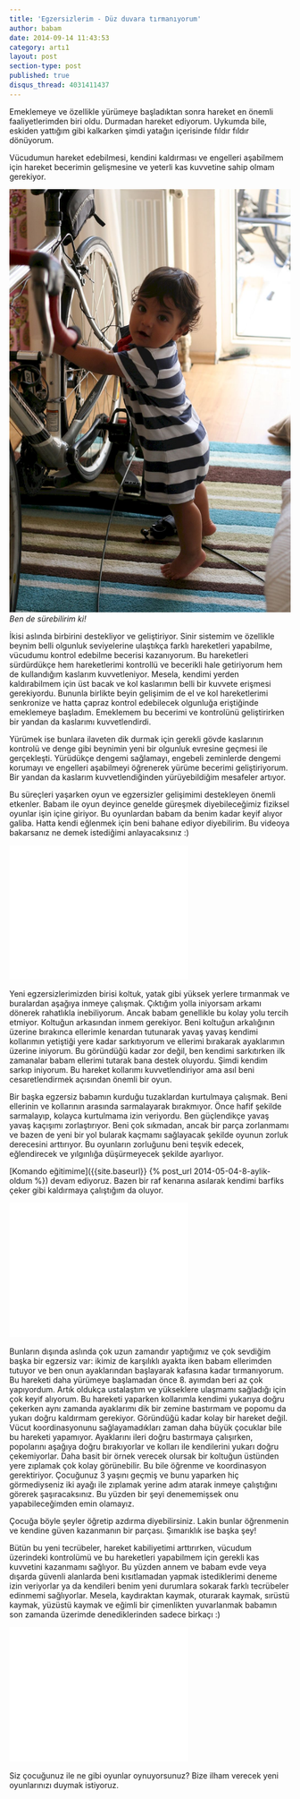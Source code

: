 ```yaml
---
title: 'Egzersizlerim - Düz duvara tırmanıyorum'
author: babam
date: 2014-09-14 11:43:53
category: artı1
layout: post
section-type: post
published: true
disqus_thread: 4031411437
---
```


Emeklemeye ve özellikle yürümeye başladıktan sonra hareket en önemli faaliyetlerimden biri oldu. Durmadan hareket ediyorum. Uykumda bile, eskiden yattığım gibi kalkarken şimdi yatağın içerisinde fıldır fıldır dönüyorum.

Vücudumun hareket edebilmesi, kendini kaldırması ve engelleri aşabilmem için hareket becerimin gelişmesine ve yeterli kas kuvvetine sahip olmam gerekiyor.

![Ben de sürebilirim ki!](/img/posts/kisa_pantolon.jpg)
*Ben de sürebilirim ki!*

İkisi aslında birbirini destekliyor ve geliştiriyor. Sinir sistemim ve özellikle beynim belli olgunluk seviyelerine ulaştıkça farklı hareketleri yapabilme, vücudumu kontrol edebilme becerisi kazanıyorum. Bu hareketleri sürdürdükçe hem hareketlerimi kontrollü ve becerikli hale getiriyorum hem de kullandığım kaslarım kuvvetleniyor. Mesela, kendimi yerden kaldırabilmem için üst bacak ve kol kaslarımın belli bir kuvvete erişmesi gerekiyordu. Bununla birlikte beyin gelişimim de el ve kol hareketlerimi senkronize ve hatta çapraz kontrol edebilecek olgunluğa eriştiğinde emeklemeye başladım. Emeklemem bu becerimi ve kontrolünü geliştirirken bir yandan da kaslarımı kuvvetlendirdi.

Yürümek ise bunlara ilaveten dik durmak için gerekli gövde kaslarının kontrolü ve denge gibi beynimin yeni bir olgunluk evresine geçmesi ile gerçekleşti. Yürüdükçe dengemi sağlamayı, engebeli zeminlerde dengemi korumayı ve engelleri aşabilmeyi öğrenerek yürüme becerimi geliştiriyorum. Bir yandan da kaslarım kuvvetlendiğinden yürüyebildiğim mesafeler artıyor.

Bu süreçleri yaşarken oyun ve egzersizler gelişimimi destekleyen önemli etkenler. Babam ile oyun deyince genelde güreşmek diyebileceğimiz fiziksel oyunlar işin içine giriyor. Bu oyunlardan babam da benim kadar keyif alıyor galiba. Hatta kendi eğlenmek için beni bahane ediyor diyebilirim. Bu videoya bakarsanız ne demek istediğimi anlayacaksınız :)

<iframe src="//www.youtube.com/embed/L49e-_mieZ4" width="320" height="240" frameborder="0" allowfullscreen="allowfullscreen"></iframe>

Yeni egzersizlerimizden birisi koltuk, yatak gibi yüksek yerlere tırmanmak ve buralardan aşağıya inmeye çalışmak. Çıktığım yolla iniyorsam arkamı dönerek rahatlıkla inebiliyorum. Ancak babam genellikle bu kolay yolu tercih etmiyor. Koltuğun arkasından inmem gerekiyor. Beni koltuğun arkalığının üzerine bırakınca ellerimle kenardan tutunarak yavaş yavaş kendimi kollarımın yetiştiği yere kadar sarkıtıyorum ve ellerimi bırakarak ayaklarımın üzerine iniyorum. Bu göründüğü kadar zor değil, ben kendimi sarkıtırken ilk zamanalar babam ellerimi tutarak bana destek oluyordu. Şimdi kendim sarkıp iniyorum. Bu hareket kollarımı kuvvetlendiriyor ama asıl beni cesaretlendirmek açısından önemli bir oyun.

Bir başka egzersiz babamın kurduğu tuzaklardan kurtulmaya çalışmak. Beni ellerinin ve kollarının arasında sarmalayarak bırakmıyor. Önce hafif şekilde sarmalayıp, kolayca kurtulmama izin veriyordu. Ben güçlendikçe yavaş yavaş kaçışımı zorlaştırıyor. Beni çok sıkmadan, ancak bir parça zorlanmamı ve bazen de yeni bir yol bularak kaçmamı sağlayacak şekilde oyunun zorluk derecesini arttırıyor. Bu oyunların zorluğunu beni teşvik edecek, eğlendirecek ve yılgınlığa düşürmeyecek şekilde ayarlıyor.

[Komando eğitimime]({{site.baseurl}} {% post_url 2014-05-04-8-aylik-oldum %}) devam ediyoruz. Bazen bir raf kenarına asılarak kendimi barfiks çeker gibi kaldırmaya çalıştığım da oluyor.

<iframe src="//www.youtube.com/embed/j6k7nq0QbQ4" width="320" height="240" frameborder="0" allowfullscreen="allowfullscreen"></iframe>

Bunların dışında aslında çok uzun zamandır yaptığımız ve çok sevdiğim başka bir egzersiz var: ikimiz de karşılıklı ayakta iken babam ellerimden tutuyor ve ben onun ayaklarından başlayarak kafasına kadar tırmanıyorum. Bu hareketi daha yürümeye başlamadan önce 8. ayımdan beri az çok yapıyordum. Artık oldukça ustalaştım ve yükseklere ulaşmamı sağladığı için çok keyif alıyorum. Bu hareketi yaparken kollarımla kendimi yukarıya doğru çekerken aynı zamanda ayaklarımı dik bir zemine bastırmam ve popomu da yukarı doğru kaldırmam gerekiyor. Göründüğü kadar kolay bir hareket değil. Vücut koordinasyonunu sağlayamadıkları zaman daha büyük çocuklar bile bu hareketi yapamıyor. Ayaklarını ileri doğru bastırmaya çalışırken, popolarını aşağıya doğru bırakıyorlar ve kolları ile kendilerini yukarı doğru çekemiyorlar. Daha basit bir örnek verecek olursak bir koltuğun üstünden yere zıplamak çok kolay görünebilir. Bu bile öğrenme ve koordinasyon gerektiriyor. Çocuğunuz 3 yaşını geçmiş ve bunu yaparken hiç görmediyseniz iki ayağı ile zıplamak yerine adım atarak inmeye çalıştığını görerek şaşıracaksınız. Bu yüzden bir şeyi denememişsek onu yapabileceğimden emin olamayız.

Çocuğa böyle şeyler öğretip azdırma diyebilirsiniz. Lakin bunlar öğrenmenin ve kendine güven kazanmanın bir parçası. Şımarıklık ise başka şey!

Bütün bu yeni tecrübeler, hareket kabiliyetimi arttırırken, vücudum üzerindeki kontrolümü ve bu hareketleri yapabilmem için gerekli kas kuvvetini kazanmamı sağlıyor. Bu yüzden annem ve babam evde veya dışarda güvenli alanlarda beni kısıtlamadan yapmak istediklerimi deneme izin veriyorlar ya da kendileri benim yeni durumlara sokarak farklı tecrübeler edinmemi sağlıyorlar. Mesela, kaydıraktan kaymak, oturarak kaymak, sırüstü kaymak, yüzüstü kaymak ve eğimli bir çimenlikten yuvarlanmak babamın son zamanda üzerimde denediklerinden sadece birkaçı :)

<iframe src="//www.youtube.com/embed/K1zvaHnH-JI" width="320" height="240" frameborder="0" allowfullscreen="allowfullscreen"></iframe>

Siz çocuğunuz ile ne gibi oyunlar oynuyorsunuz? Bize ilham verecek yeni oyunlarınızı duymak istiyoruz.
